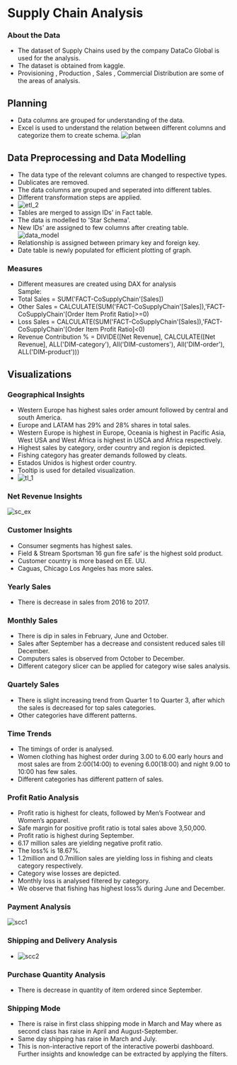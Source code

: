 # Supply Chain Analysis

### About the Data 
* The dataset of Supply Chains used by the company DataCo Global is used for the analysis.
* The dataset is obtained from kaggle.
* Provisioning , Production , Sales , Commercial Distribution are some of the areas of analysis.
## Planning 
* Data columns are grouped for understanding of the data.
* Excel is used to understand the relation between different columns and categorize them to create schema.
   ![plan](https://github.com/pooja614/supply_chain/assets/69869583/1c8f0244-b240-49e0-bfb0-21e5c4465613)
## Data Preprocessing and Data Modelling
* The data type of the relevant columns are changed to respective types.
* Dublicates are removed. 
* The data columns are grouped and seperated into different tables.
* Different transformation steps are applied. 
* ![etl_2](https://github.com/pooja614/supply_chain/assets/69869583/775714a3-d6e0-4c46-8982-586ed23165eb)
* Tables are merged to assign IDs' in  Fact table. 
* The data is modelled to 'Star Schema'.
* New IDs' are assigned to few columns after creating table.
![data_model](https://github.com/pooja614/supply_chain/assets/69869583/f7a220ca-9653-4fdc-8c50-8fa29f2aaf1b)
* Relationship is assigned between primary key and foreign key. 
* Date table is newly populated for efficient plotting of graph.
### Measures 
* Different measures are created using DAX for analysis<br>
Sample:
* Total Sales = SUM('FACT-CoSupplyChain'[Sales])
* Other Sales = CALCULATE(SUM('FACT-CoSupplyChain'[Sales]),'FACT-CoSupplyChain'[Order Item Profit Ratio]>=0)
* Loss Sales = CALCULATE(SUM('FACT-CoSupplyChain'[Sales]),'FACT-CoSupplyChain'[Order Item Profit Ratio]<0)
* Revenue Contribution % = DIVIDE([Net Revenue], CALCULATE([Net Revenue], ALL('DIM-category'), All('DIM-customers'), All('DIM-order'), ALL('DIM-product')))

## Visualizations

### Geographical Insights
*	Western Europe has highest sales order amount followed by central and south America. 
*	Europe and LATAM has 29% and 28% shares in total sales. 
*	Western Europe is highest in Europe, Oceania is highest in Pacific Asia,  West USA and West Africa is highest in USCA and Africa respectively. 
*	Highest sales by category, order country and region is depicted.  
*	Fishing category has greater demands followed by cleats.  
*	Estados Unidos is highest order country. 
* Tooltip is used for detailed visualization.
* ![tl_1](https://github.com/pooja614/supply_chain/assets/69869583/e2819a62-ab4e-479a-8d94-5e79e776bd54)

### Net Revenue Insights
![sc_ex](https://github.com/pooja614/supply_chain/assets/69869583/94fb0e99-5b1a-4c85-8cb7-da22251f89cc)
### Customer Insights
*	Consumer segments has highest sales. 
*	Field & Stream Sportsman 16 gun fire safe’ is the highest sold product. 
*	Customer country is more based on EE. UU. 
*	Caguas, Chicago Los Angeles has more sales. 
### Yearly Sales
* There is decrease in sales from 2016 to 2017.
### Monthly Sales
*	There is dip in sales in February, June and October. 
*	Sales after September has a decrease and consistent reduced sales till December. 
*	Computers sales is observed from October to December. 
*	Different category slicer can be applied for category wise sales analysis.
### Quartely Sales
*	There is slight increasing trend from Quarter 1 to Quarter 3, after which the sales is decreased for top sales categories.  
*	Other categories have different patterns. 
### Time Trends
*	The timings of order is analysed. 
*	Women clothing has highest order during 3.00 to 6.00 early hours and most sales are from 2:00(14:00) to evening 6.00(18:00) and night 9.00 to 10:00 has few sales. 
*	Different categories has different pattern of sales. 
### Profit Ratio Analysis
* Profit ratio is highest for cleats, followed by Men’s Footwear and  Women’s apparel. 
* Safe margin for positive profit ratio  is total sales above 3,50,000. 
* Profit ratio is highest during September.
*	6.17 million sales are yielding negative profit ratio. 
*	The loss% is 18.67%. 
*	1.2million and 0.7million  sales are yielding loss in fishing and cleats category respectively. 
*	Category wise losses are depicted. 
*	Monthly  loss is analysed filtered by category. 
*	We observe that fishing has highest loss% during June and December. 
### Payment Analysis
![scc1](https://github.com/pooja614/supply_chain/assets/69869583/30c080b2-15c7-4ed7-9e30-2f4e9e1b8f5c)
### Shipping and Delivery Analysis
*	![scc2](https://github.com/pooja614/supply_chain/assets/69869583/fd319191-bd9a-4643-9b70-e4bd18b0503d)
### Purchase Quantity Analysis
* There is decrease in quantity of item ordered since September. 
### Shipping Mode
*	There is raise in first class shipping mode in March and May where as second class has raise in April and August-September. 
*	Same day shipping has raise in March and July. 
* This is non-interactive report of the interactive powerbi dashboard. Further insights and knowledge can be extracted by applying the filters. 

